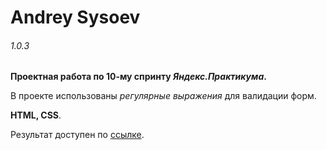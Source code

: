 # Andrey Sysoev
###### 1.0.3

**Проектная работа по 10-му спринту _Яндекс.Практикума_.**

В проекте использованы *регулярные выражения* для валидации форм.

**HTML, CSS**.

Результат доступен по [ссылке](https://sysoevandrey.github.io/form).
